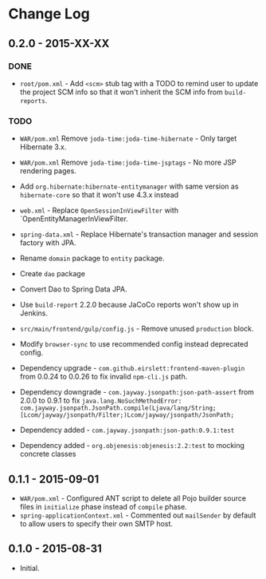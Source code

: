 # Change Log

## 0.2.0 - 2015-XX-XX

### DONE
* `root/pom.xml` - Add `<scm>` stub tag with a TODO to remind user to update the project SCM info so that it won't inherit the SCM info from `build-reports`.

### TODO
* `WAR/pom.xml` Remove `joda-time:joda-time-hibernate` - Only target Hibernate 3.x.
* `WAR/pom.xml` Remove `joda-time:joda-time-jsptags` - No more JSP rendering pages.
* Add `org.hibernate:hibernate-entitymanager` with same version as `hibernate-core` so that it won't use 4.3.x instead
* `web.xml` - Replace `OpenSessionInViewFilter` with `OpenEntityManagerInViewFilter.
* `spring-data.xml` - Replace Hibernate's transaction manager and session factory with JPA.
* Rename `domain` package to `entity` package.
* Create `dao` package
* Convert Dao to Spring Data JPA.
* Use `build-report` 2.2.0 because JaCoCo reports won't show up in Jenkins.
* `src/main/frontend/gulp/config.js` - Remove unused `production` block.
* Modify `browser-sync` to use recommended config instead deprecated config.
* Dependency upgrade - `com.github.eirslett:frontend-maven-plugin` from 0.0.24 to 0.0.26 to fix invalid `npm-cli.js` path.

* Dependency downgrade - `com.jayway.jsonpath:json-path-assert` from 2.0.0 to 0.9.1 to fix `java.lang.NoSuchMethodError: com.jayway.jsonpath.JsonPath.compile(Ljava/lang/String;[Lcom/jayway/jsonpath/Filter;)Lcom/jayway/jsonpath/JsonPath;`
* Dependency added - `com.jayway.jsonpath:json-path:0.9.1:test`
* Dependency added - `org.objenesis:objenesis:2.2:test` to mocking concrete classes

## 0.1.1 - 2015-09-01

* `WAR/pom.xml` - Configured ANT script to delete all Pojo builder source files in `initialize` phase instead of `compile` phase.
* `spring-applicationContext.xml` - Commented out `mailSender` by default to allow users to specify their own SMTP host.

## 0.1.0 - 2015-08-31

* Initial.
